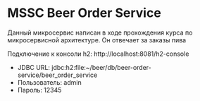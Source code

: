 # MSSC Beer Order Service

Данный микросервис написан в ходе прохождения курса по микросервисной архитектуре.
Он отвечает за заказы пива

Подключение к консоли h2: http://localhost:8081/h2-console
- JDBC URL: jdbc:h2:file:~/beer/db/beer-order-service/beer_order_service
- Пользователь: admin
- Пароль: 12345
